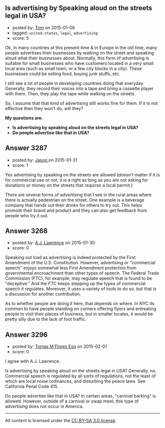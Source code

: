 ## Is advertising by Speaking aloud on the streets legal in USA?

- posted by: [Tom](https://stackexchange.com/users/5580244/tom) on 2015-01-06
- tagged: `united-states`, `legal`, `advertising`
- score: 5

<p>Ok, in many countries at this present time &amp; in Europe in the old time, many people advertises their businesses by walking on the street and speaking aloud what their businesses about. Normally, this form of advertising is suitable for small businesses who have customers located in a very small local area (such as small town, or a few city blocks in a city). These businesses could be selling food, buying junk stuffs, etc.</p>

<p>I still see a lot of people in developing countries doing that everyday. Generally, they record their voices into a tape and bring a cassette player with them. Then, they play the tape while walking on the streets. </p>

<p>So, I assume that that kind of advertising still works fine for them. If it is not effective then they won't do, will they?</p>

<p><strong>My questions are:</strong> </p>

<ul>
<li><strong>Is advertising by speaking aloud on the streets legal in USA?</strong></li>
<li><strong>Do people advertise like that in USA?</strong></li>
</ul>



## Answer 3287

- posted by: [Jason ](https://stackexchange.com/users/5270470/jason) on 2015-01-31
- score: 1

<p>Yes advertising by speaking on the streets are allowed (doesn't matter if it is for commercial use or not, it is a right as long as you are not asking for donations or money on the streets that requires a local permit.)</p>

<p>There are several forms of advertising that I see in the rural areas where there is actually pedestrian on the street. One example is a beverage company that hands out their drinks for others to try out. This helps promote their brand and product and they can also get feedback from people who try it out. </p>



## Answer 3268

- posted by: [A.J. Lawrence](https://stackexchange.com/users/5685452/a-j-lawrence) on 2015-01-30
- score: 0

<p>Speaking out load as advertising is indeed protected by the First Amendment of the U.S. Constitution. However, advertising or "commercial speech" enjoys somewhat less First Amendment protection from governmental encroachment than other types of speech. The Federal Trade Commission (FTC), for example, may regulate speech that is found to be "deceptive." And the FTC keeps stepping up the types of commercial speech it regulates. Moreover, it uses a variety of tools to do so, but that is a discussion for another contribution.</p>

<p>As to whether people are doing it here, that depends on where. In NYC its common to have people standing on corners offering flyers and entreating people to visit their places of business, but in smaller locales, it would be pretty silly due to the lack of foot traffic.</p>



## Answer 3296

- posted by: [Tomas M Flores Esq](https://stackexchange.com/users/5711618/tomas-m-flores-esq) on 2015-02-01
- score: 0

<p>I agree with A.J. Lawrence.</p>

<p>Is advertising by speaking aloud on the streets legal in USA?  Generally, no. Commercial speech is regulated by all sorts of regulations, not the least of which are local noise ordinances, and disturbing the peace laws.  See California Penal Code 415.   </p>

<p>Do people advertise like that in USA?  In certain areas, "carnival barking" is allowed.  However, outside of a carnival or swap meet, this type of advertising does not occur in America.  </p>




---

All content is licensed under the [CC BY-SA 3.0 license](https://creativecommons.org/licenses/by-sa/3.0/).
